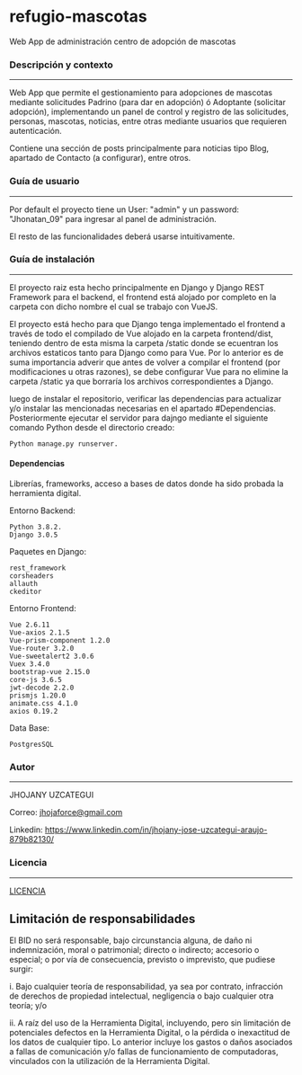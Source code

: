 # refugio-mascotas
Web App de administración centro de adopción de mascotas

### Descripción y contexto
---
Web App que permite el gestionamiento para adopciones de mascotas mediante solicitudes Padrino (para dar en adopción) ó Adoptante (solicitar adopción), implementando un panel de control y registro de las solicitudes, personas, mascotas, noticias, entre otras mediante usuarios que requieren autenticación.

Contiene una sección de posts principalmente para noticias tipo Blog, apartado de Contacto (a configurar), entre otros.

### Guía de usuario
---
Por default el proyecto tiene un User: "admin" y un password: "Jhonatan_09" para ingresar al panel de administración.

El resto de las funcionalidades deberá usarse intuitivamente. 
 	
### Guía de instalación
---
El proyecto raiz esta hecho principalmente en Django y Django REST Framework para el backend, el frontend está alojado por completo en la carpeta con dicho nombre el cual se trabajo con VueJS.

El proyecto está hecho para que Django tenga implementado el frontend a través de todo el compilado de Vue alojado en la carpeta frontend/dist, teniendo dentro de esta misma la carpeta /static donde se ecuentran los archivos estaticos tanto para Django como para Vue.
Por lo anterior es de suma importancia adverir que antes de volver a compilar el frontend (por modificaciones u otras razones), se debe configurar Vue para no elimine la carpeta /static ya que borraría los archivos correspondientes a Django.

luego de instalar el repositorio, verificar las dependencias para actualizar y/o instalar las mencionadas necesarias en el apartado #Dependencias.
Posteriormente ejecutar el servidor para dajngo mediante el siguiente comando Python desde el directorio creado:

    Python manage.py runserver.

#### Dependencias
Librerías, frameworks, acceso a bases de datos donde ha sido probada la herramienta digital. 

Entorno Backend:

    Python 3.8.2.
    Django 3.0.5

Paquetes en Django:

    rest_framework
    corsheaders
    allauth
    ckeditor
    
Entorno Frontend:

    Vue 2.6.11
    Vue-axios 2.1.5
    Vue-prism-component 1.2.0
    Vue-router 3.2.0
    Vue-sweetalert2 3.0.6
    Vuex 3.4.0
    bootstrap-vue 2.15.0
    core-js 3.6.5
    jwt-decode 2.2.0
    prismjs 1.20.0
    animate.css 4.1.0
    axios 0.19.2
    
Data Base:

    PostgresSQL

### Autor
---

JHOJANY UZCATEGUI

Correo: jhojaforce@gmail.com

Linkedin: https://www.linkedin.com/in/jhojany-jose-uzcategui-araujo-879b82130/


### Licencia 
---
[LICENCIA](https://github.com/lextomato/refugio-mascotas/blob/master/LICENSE.md)

## Limitación de responsabilidades

El BID no será responsable, bajo circunstancia alguna, de daño ni indemnización, moral o patrimonial; directo o indirecto; accesorio o especial; o por vía de consecuencia, previsto o imprevisto, que pudiese surgir:

i. Bajo cualquier teoría de responsabilidad, ya sea por contrato, infracción de derechos de propiedad intelectual, negligencia o bajo cualquier otra teoría; y/o

ii. A raíz del uso de la Herramienta Digital, incluyendo, pero sin limitación de potenciales defectos en la Herramienta Digital, o la pérdida o inexactitud de los datos de cualquier tipo. Lo anterior incluye los gastos o daños asociados a fallas de comunicación y/o fallas de funcionamiento de computadoras, vinculados con la utilización de la Herramienta Digital.
